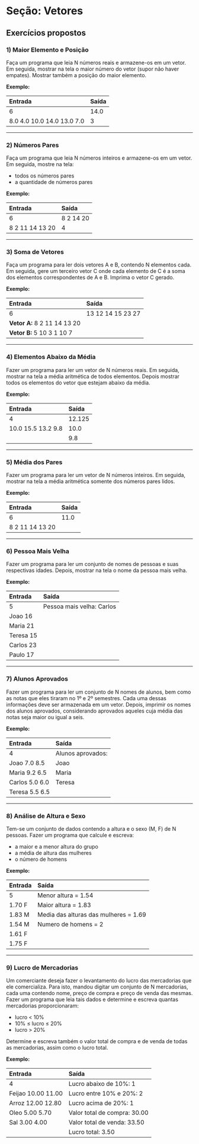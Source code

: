 # Seção: Vetores
## Exercícios propostos

### 1) Maior Elemento e Posição
Faça um programa que leia N números reais e armazene-os em um vetor. Em seguida, mostrar na tela o maior número do vetor (supor não haver empates). Mostrar também a posição do maior elemento.

**Exemplo:**

| Entrada | Saída |
| :--- | :--- |
| 6 | 14.0 |
| 8.0 4.0 10.0 14.0 13.0 7.0 | 3 |

---

### 2) Números Pares
Faça um programa que leia N números inteiros e armazene-os em um vetor. Em seguida, mostre na tela:
- todos os números pares
- a quantidade de números pares

**Exemplo:**

| Entrada | Saída |
| :--- | :--- |
| 6 | 8 2 14 20 |
| 8 2 11 14 13 20 | 4 |

---

### 3) Soma de Vetores
Faça um programa para ler dois vetores A e B, contendo N elementos cada. Em seguida, gere um terceiro vetor C onde cada elemento de C é a soma dos elementos correspondentes de A e B. Imprima o vetor C gerado.

**Exemplo:**

| Entrada | Saída |
| :--- | :--- |
| 6 | 13 12 14 15 23 27 |
| **Vetor A:** 8 2 11 14 13 20 | |
| **Vetor B:** 5 10 3 1 10 7 | |

---

### 4) Elementos Abaixo da Média
Fazer um programa para ler um vetor de N números reais. Em seguida, mostrar na tela a média aritmética de todos elementos. Depois mostrar todos os elementos do vetor que estejam abaixo da média.

**Exemplo:**

| Entrada | Saída |
| :--- | :--- |
| 4 | 12.125 |
| 10.0 15.5 13.2 9.8 | 10.0 |
| | 9.8 |

---

### 5) Média dos Pares
Fazer um programa para ler um vetor de N números inteiros. Em seguida, mostrar na tela a média aritmética somente dos números pares lidos.

**Exemplo:**

| Entrada | Saída |
| :--- | :--- |
| 6 | 11.0 |
| 8 2 11 14 13 20 | |

---

### 6) Pessoa Mais Velha
Fazer um programa para ler um conjunto de nomes de pessoas e suas respectivas idades. Depois, mostrar na tela o nome da pessoa mais velha.

**Exemplo:**

| Entrada | Saída |
| :--- | :--- |
| 5 | Pessoa mais velha: Carlos |
| Joao 16 | |
| Maria 21 | |
| Teresa 15 | |
| Carlos 23 | |
| Paulo 17 | |

---

### 7) Alunos Aprovados
Fazer um programa para ler um conjunto de N nomes de alunos, bem como as notas que eles tiraram no 1º e 2º semestres. Cada uma dessas informações deve ser armazenada em um vetor. Depois, imprimir os nomes dos alunos aprovados, considerando aprovados aqueles cuja média das notas seja maior ou igual a seis.

**Exemplo:**

| Entrada | Saída |
| :--- | :--- |
| 4 | Alunos aprovados: |
| Joao 7.0 8.5 | Joao |
| Maria 9.2 6.5 | Maria |
| Carlos 5.0 6.0 | Teresa |
| Teresa 5.5 6.5 | |

---

### 8) Análise de Altura e Sexo
Tem-se um conjunto de dados contendo a altura e o sexo (M, F) de N pessoas. Fazer um programa que calcule e escreva:
- a maior e a menor altura do grupo
- a média de altura das mulheres
- o número de homens

**Exemplo:**

| Entrada | Saída |
| :--- | :--- |
| 5 | Menor altura = 1.54 |
| 1.70 F | Maior altura = 1.83 |
| 1.83 M | Media das alturas das mulheres = 1.69 |
| 1.54 M | Numero de homens = 2 |
| 1.61 F | |
| 1.75 F | |

---

### 9) Lucro de Mercadorias
Um comerciante deseja fazer o levantamento do lucro das mercadorias que ele comercializa. Para isto, mandou digitar um conjunto de N mercadorias, cada uma contendo nome, preço de compra e preço de venda das mesmas. Fazer um programa que leia tais dados e determine e escreva quantas mercadorias proporcionaram:
- lucro < 10%
- 10% $\le$ lucro $\le$ 20%
- lucro > 20%

Determine e escreva também o valor total de compra e de venda de todas as mercadorias, assim como o lucro total.

**Exemplo:**

| Entrada | Saída |
| :--- | :--- |
| 4 | Lucro abaixo de 10%: 1 |
| Feijao 10.00 11.00 | Lucro entre 10% e 20%: 2 |
| Arroz 12.00 12.80 | Lucro acima de 20%: 1 |
| Oleo 5.00 5.70 | Valor total de compra: 30.00 |
| Sal 3.00 4.00 | Valor total de venda: 33.50 |
| | Lucro total: 3.50 |
